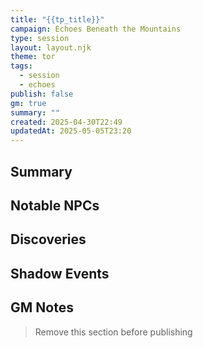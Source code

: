 ```yaml
---
title: "{{tp_title}}"
campaign: Echoes Beneath the Mountains
type: session
layout: layout.njk
theme: tor
tags:
  - session
  - echoes
publish: false
gm: true
summary: ""
created: 2025-04-30T22:49
updatedAt: 2025-05-05T23:20
---
```


## Summary

## Notable NPCs

## Discoveries

## Shadow Events

## GM Notes
> Remove this section before publishing

